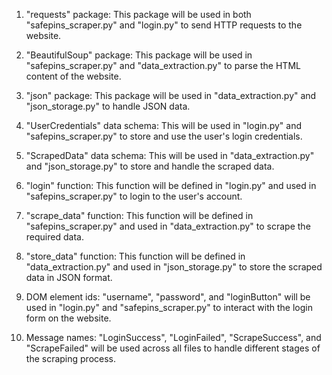 1. "requests" package: This package will be used in both "safepins_scraper.py" and "login.py" to send HTTP requests to the website.

2. "BeautifulSoup" package: This package will be used in "safepins_scraper.py" and "data_extraction.py" to parse the HTML content of the website.

3. "json" package: This package will be used in "data_extraction.py" and "json_storage.py" to handle JSON data.

4. "UserCredentials" data schema: This will be used in "login.py" and "safepins_scraper.py" to store and use the user's login credentials.

5. "ScrapedData" data schema: This will be used in "data_extraction.py" and "json_storage.py" to store and handle the scraped data.

6. "login" function: This function will be defined in "login.py" and used in "safepins_scraper.py" to login to the user's account.

7. "scrape_data" function: This function will be defined in "safepins_scraper.py" and used in "data_extraction.py" to scrape the required data.

8. "store_data" function: This function will be defined in "data_extraction.py" and used in "json_storage.py" to store the scraped data in JSON format.

9. DOM element ids: "username", "password", and "loginButton" will be used in "login.py" and "safepins_scraper.py" to interact with the login form on the website.

10. Message names: "LoginSuccess", "LoginFailed", "ScrapeSuccess", and "ScrapeFailed" will be used across all files to handle different stages of the scraping process.
